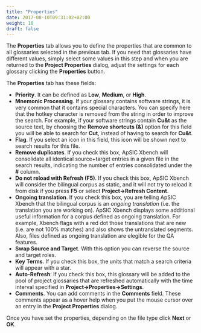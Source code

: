 ```yaml
---
title: "Properties"
date: 2017-08-10T09:31:02+02:00
weight: 10
draft: false
---
```


The **Properties** tab allows you to define the properties that are common to all glossaries selected in the previous tab. 
If you need that glossaries have different values, simply select some values in this step and when you are returned to the 
**Project Properties** dialog, adjust the settings for each glossary clicking the **Properties** button.

The **Properties** tab has these fields:

*	**Priority**. It can be defined as **Low**, **Medium**, or **High**.
*	**Mnemonic Processing**. If your glossary contains software strings, it is very common that it contains special characters.
	You can specify here that the hotkey character is removed from the string in order to improve the search. For example, if your
	software strings contain **Cu&t** as the source text, by choosing the **Remove shortcuts (&)** option for this field you will be able
	to search for **Cut**, instead of having to search for **Cu&t**.
*	**Flag**. If you select an icon in this field, this icon will be shown next to search results for this file. 
*	**Remove duplicates**. If you check this box, ApSIC Xbench will consolidate all identical source+target entries in a given file in the
	search results, indicating the number of entries consolidated under the **#** column.
*	**Do not reload with Refresh (F5)**. If you check this box, ApSIC Xbench will consider the bilingual corpus as static, and it will not
	try to reload it from disk if you press **F5** or select **Project->Refresh Content**.
*	**Ongoing translation**. If you check this box, you are telling ApSIC Xbench that the bilingual corpus is an *ongoing translation*
	(i.e. the translation you are working on). ApSIC Xbench displays some additional useful information for a corpus defined as ongoing 
	translation. For example, Xbench flags with a red dot those translations that are new (i.e. are not 100% matches) and also shows 
	the untranslated segments. Also, files defined as ongoing translation are elegible for the QA features.
*	**Swap Source and Target**. With this option you can reverse the source and target roles.
*	**Key Terms**. If you check this box, the units that match a search criteria will appear with a star.
*	**Auto-Refresh**: If you check this box, this glossary will be added to the pool of project glossaries that are refreshed automatically
	with the time interval specified in **Project->Properties->Settings**.
*	**Comments**. You can add comments in the **Comments** field. These comments appear as a hover help when you put the mouse cursor over
	an entry in the **Project Properties** dialog.

Once you have set the properties, depending on the file type click **Next** or **OK**. 


